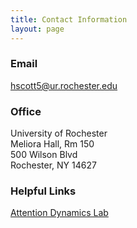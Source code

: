 ```yaml
---
title: Contact Information
layout: page
---
```


### Email
hscott5@ur.rochester.edu

### Office
University of Rochester <br>
Meliora Hall, Rm 150 <br>
500 Wilson Blvd <br>
Rochester, NY 14627 <br>


### Helpful Links
[Attention Dynamics Lab](https://adams-lab.weebly.com/)
